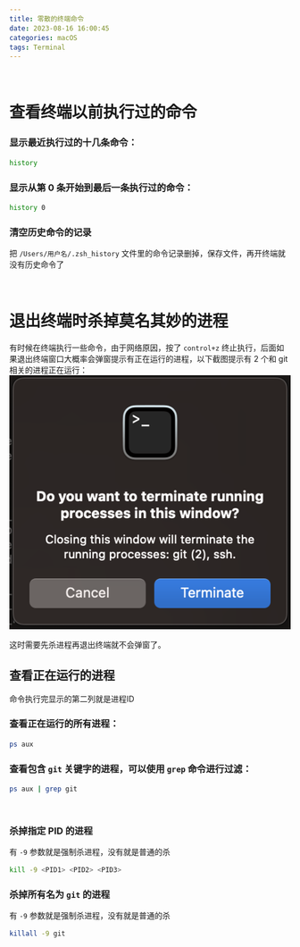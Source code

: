 ```yaml
---
title: 零散的终端命令
date: 2023-08-16 16:00:45
categories: macOS
tags: Terminal
---
```


<br>

# 查看终端以前执行过的命令

### 显示最近执行过的十几条命令： 
``` zsh
history
```

### 显示从第 0 条开始到最后一条执行过的命令： 
``` zsh
history 0
```

### 清空历史命令的记录
把 `/Users/用户名/.zsh_history` 文件里的命令记录删掉，保存文件，再开终端就没有历史命令了

<br>

# 退出终端时杀掉莫名其妙的进程

有时候在终端执行一些命令，由于网络原因，按了 `control+z` 终止执行，后面如果退出终端窗口大概率会弹窗提示有正在运行的进程，以下截图提示有 2 个和 git 相关的进程正在运行：
![terminal](/assets/img/terminal.png)

这时需要先杀进程再退出终端就不会弹窗了。

## 查看正在运行的进程

命令执行完显示的第二列就是进程ID

### 查看正在运行的所有进程：
``` zsh
ps aux
```

### 查看包含 `git` 关键字的进程，可以使用 `grep` 命令进行过滤：
``` zsh
ps aux | grep git
```

<br>

### 杀掉指定 PID 的进程

有 `-9` 参数就是强制杀进程，没有就是普通的杀
``` zsh
kill -9 <PID1> <PID2> <PID3>
```

### 杀掉所有名为 `git` 的进程

有 `-9` 参数就是强制杀进程，没有就是普通的杀
``` zsh
killall -9 git
```




<br>
<br>
<br>


